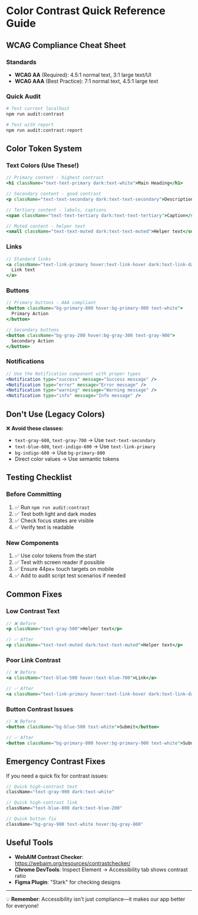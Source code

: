 # Color Contrast Quick Reference Guide

## WCAG Compliance Cheat Sheet

### Standards
- **WCAG AA** (Required): 4.5:1 normal text, 3:1 large text/UI
- **WCAG AAA** (Best Practice): 7:1 normal text, 4.5:1 large text

### Quick Audit
```bash
# Test current localhost
npm run audit:contrast

# Test with report
npm run audit:contrast:report
```

## Color Token System

### Text Colors (Use These!)
```jsx
// Primary content - highest contrast
<h1 className="text-text-primary dark:text-white">Main Heading</h1>

// Secondary content - good contrast  
<p className="text-text-secondary dark:text-text-secondary">Description text</p>

// Tertiary content - labels, captions
<span className="text-text-tertiary dark:text-text-tertiary">Caption</span>

// Muted content - helper text
<small className="text-text-muted dark:text-text-muted">Helper text</small>
```

### Links
```jsx
// Standard links
<a className="text-link-primary hover:text-link-hover dark:text-link-dark dark:hover:text-link-dark-hover">
  Link text
</a>
```

### Buttons
```jsx
// Primary buttons - AAA compliant
<button className="bg-primary-800 hover:bg-primary-900 text-white">
  Primary Action
</button>

// Secondary buttons
<button className="bg-gray-200 hover:bg-gray-300 text-gray-900">
  Secondary Action  
</button>
```

### Notifications
```jsx
// Use the Notification component with proper types
<Notification type="success" message="Success message" />
<Notification type="error" message="Error message" />
<Notification type="warning" message="Warning message" />
<Notification type="info" message="Info message" />
```

## Don't Use (Legacy Colors)

❌ **Avoid these classes:**
- `text-gray-600`, `text-gray-700` → Use `text-text-secondary`
- `text-blue-600`, `text-indigo-600` → Use `text-link-primary`  
- `bg-indigo-600` → Use `bg-primary-800`
- Direct color values → Use semantic tokens

## Testing Checklist

### Before Committing
1. ✅ Run `npm run audit:contrast`
2. ✅ Test both light and dark modes
3. ✅ Check focus states are visible
4. ✅ Verify text is readable

### New Components
1. ✅ Use color tokens from the start
2. ✅ Test with screen reader if possible
3. ✅ Ensure 44px+ touch targets on mobile
4. ✅ Add to audit script test scenarios if needed

## Common Fixes

### Low Contrast Text
```jsx
// ❌ Before
<p className="text-gray-500">Helper text</p>

// ✅ After  
<p className="text-text-muted dark:text-text-muted">Helper text</p>
```

### Poor Link Contrast
```jsx
// ❌ Before
<a className="text-blue-500 hover:text-blue-700">Link</a>

// ✅ After
<a className="text-link-primary hover:text-link-hover dark:text-link-dark dark:hover:text-link-dark-hover">Link</a>
```

### Button Contrast Issues
```jsx
// ❌ Before  
<button className="bg-blue-500 text-white">Submit</button>

// ✅ After
<button className="bg-primary-800 hover:bg-primary-900 text-white">Submit</button>
```

## Emergency Contrast Fixes

If you need a quick fix for contrast issues:

```jsx
// Quick high-contrast text
className="text-gray-900 dark:text-white"

// Quick high-contrast link
className="text-blue-800 dark:text-blue-200"

// Quick button fix
className="bg-gray-900 text-white hover:bg-gray-800"
```

## Useful Tools

- **WebAIM Contrast Checker**: https://webaim.org/resources/contrastchecker/
- **Chrome DevTools**: Inspect Element → Accessibility tab shows contrast ratio
- **Figma Plugin**: "Stark" for checking designs

---

💡 **Remember**: Accessibility isn't just compliance—it makes our app better for everyone! 